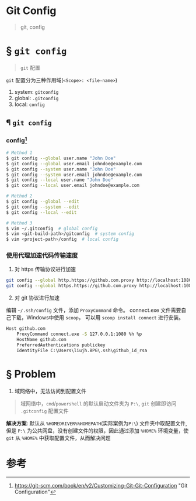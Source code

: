 # Git Config

> git, config

# &sect; `git config`

> `git` 配置

`git` 配置分为三种作用域(`<Scope>: <file-name>`)

1. system: `gitconfig`
2. global: `.gitconfig`
3. local: `config`

## &para; `git config`

### config[^1]

```bash
# Method 1
$ git config --global user.name "John Doe"
$ git config --global user.email johndoe@example.com
$ git config --system user.name "John Doe"
$ git config --system user.email johndoe@example.com
$ git config --local user.name "John Doe"
$ git config --local user.email johndoe@example.com

# Method 2
$ git config --global --edit
$ git config --system --edit
$ git config --local --edit

# Method 3
$ vim ~/.gitconfig  # global config
$ vim <git-build-path>/gitconfig  # system config
$ vim <project-path>/config  # local config
```

### 使用代理加速代码传输速度

1. 对 https 传输协议进行加速

```bash
git config --global http.https://github.com.proxy http://localhost:1080
git config --global https.https://github.com.proxy http://localhost:1080
```

2. 对 git 协议进行加速

编辑 `~/.ssh/config` 文件，添加 `ProxyCommand` 命令。
connect.exe 文件需要自己下载，Windows中使用 `scoop`， 可以用 `scoop install connect` 进行安装。

```cmd
Host github.com
	ProxyCommand connect.exe -S 127.0.0.1:1080 %h %p
	HostName github.com
	PreferredAuthentications publickey
	IdentityFile C:\Users\liujh.BPG\.ssh\github_id_rsa
```

# &sect; Problem

1. 域网络中，无法访问到配置文件

> 域网络中，`cmd`/`powershell` 的默认启动文件夹为 `P:\`, `git` 创建即访问 `.gitconfig` 配置文件

**解决方案**: 默认从 `%HOMEDRIVER%%HOMEPATH`(实际案例为`P:\`) 文件夹中取配置文件, 但是 `P:\` 为公共网盘，没有创建文件的权限，因此通过添加 `%HOME%` 环境变量，使 `git` 从 `%HOME%` 中获取配置文件，从而解决问题

# 参考

[^1]: https://git-scm.com/book/en/v2/Customizing-Git-Git-Configuration "Git Configuration"
